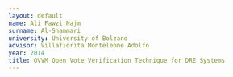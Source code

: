 ```yaml
---
layout: default 
name: Ali Fawzi Najm
surname: Al-Shammari
university: University of Bolzano
advisor: Villafiorita Monteleone Adolfo
year: 2014
title: OVVM Open Vote Verification Technique for DRE Systems
---
```

